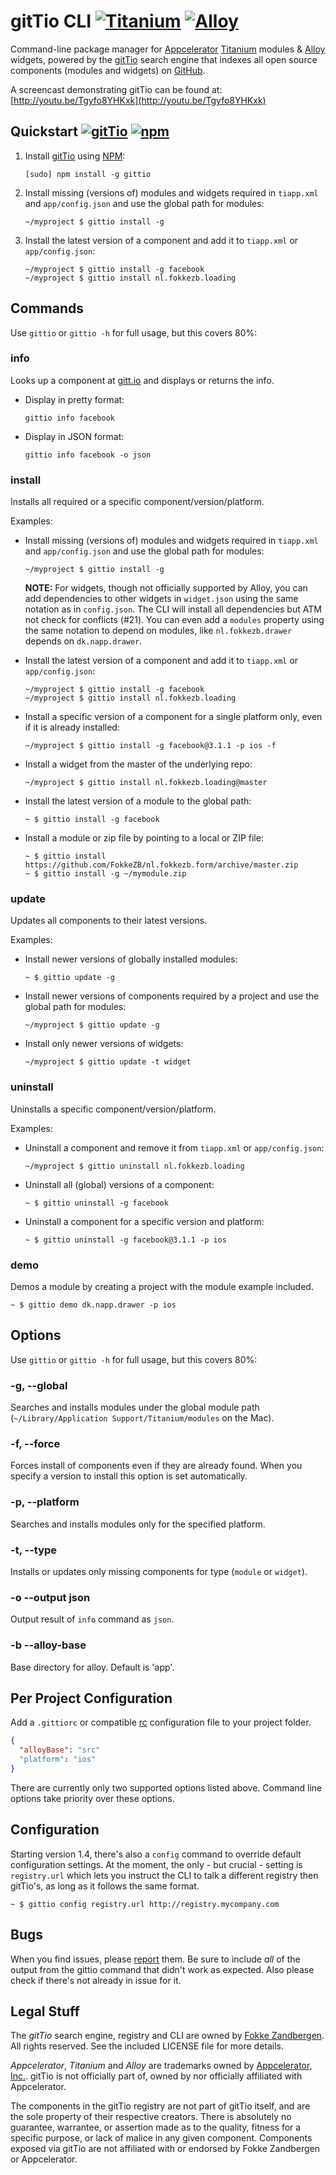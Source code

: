 # gitTio CLI [![Titanium](http://www-static.appcelerator.com/badges/titanium-git-badge-sq.png)](http://www.appcelerator.com/titanium/) [![Alloy](http://www-static.appcelerator.com/badges/alloy-git-badge-sq.png)](http://www.appcelerator.com/alloy/)

Command-line package manager for [Appcelerator](http://appcelerator.com) [Titanium](http://appcelerator.com/titanium) modules & [Alloy](http://appcelerator.com/alloy) widgets, powered by the [gitTio](http://gitt.io) search engine that indexes all open source components (modules and widgets) on [GitHub](http://github.com).

A screencast demonstrating gitTio can be found at: [http://youtu.be/Tgyfo8YHKxk](http://youtu.be/Tgyfo8YHKxk)

## Quickstart [![gitTio](http://gitt.io/badge.png)](http://gitt.io/cli) [![npm](http://img.shields.io/npm/v/gittio.png)](https://www.npmjs.org/package/gittio)

1. Install [gitTio](http://npmjs.org/package/gittio) using [NPM](http://npmjs.org):

    ```
    [sudo] npm install -g gittio
    ```

2. Install missing (versions of) modules and widgets required in `tiapp.xml` and `app/config.json` and use the global path for modules:

    ```
    ~/myproject $ gittio install -g
    ```
    
3. Install the latest version of a component and add it to `tiapp.xml` or `app/config.json`:

    ```
    ~/myproject $ gittio install -g facebook
    ~/myproject $ gittio install nl.fokkezb.loading
    ```
    
## Commands
Use `gittio` or `gittio -h` for full usage, but this covers 80%:

### info
Looks up a component at [gitt.io](http://gitt.io) and displays or returns the info.

* Display in pretty format:

    ```
    gittio info facebook
    ```

* Display in JSON format:

    ```
    gittio info facebook -o json
    ```

### install
Installs all required or a specific component/version/platform.

Examples:

* Install missing (versions of) modules and widgets required in `tiapp.xml` and `app/config.json` and use the global path for modules:

    ```
    ~/myproject $ gittio install -g
    ```
    
    **NOTE:** For widgets, though not officially supported by Alloy, you can add dependencies to other widgets in `widget.json` using the same notation as in `config.json`. The CLI will install all dependencies but ATM not check for conflicts (#21). You can even add a `modules` property using the same notation to depend on modules, like `nl.fokkezb.drawer` depends on `dk.napp.drawer`.
    
* Install the latest version of a component and add it to `tiapp.xml` or `app/config.json`:

    ```
    ~/myproject $ gittio install -g facebook
    ~/myproject $ gittio install nl.fokkezb.loading
    ```

* Install a specific version of a component for a single platform only, even if it is already installed:

    ```
    ~/myproject $ gittio install -g facebook@3.1.1 -p ios -f
    ```
    
* Install a widget from the master of the underlying repo:

    ```
    ~/myproject $ gittio install nl.fokkezb.loading@master
    ```
    
* Install the latest version of a module to the global path:

    ```
    ~ $ gittio install -g facebook
    ```
    
* Install a module or zip file by pointing to a local or ZIP file:

	```
	~ $ gittio install https://github.com/FokkeZB/nl.fokkezb.form/archive/master.zip
	~ $ gittio install -g ~/mymodule.zip
	```


### update
Updates all components to their latest versions.

Examples:

* Install newer versions of globally installed modules:

    ```
    ~ $ gittio update -g
    ```
    
* Install newer versions of components required by a project and use the global path for modules:

    ```
    ~/myproject $ gittio update -g
    ```
    
* Install only newer versions of widgets:

    ```
    ~/myproject $ gittio update -t widget
    ```

### uninstall
Uninstalls a specific component/version/platform.

Examples:

* Uninstall a component and remove it from `tiapp.xml` or `app/config.json`:

   ```
   ~/myproject $ gittio uninstall nl.fokkezb.loading
   ```

* Uninstall all (global) versions of a component:

    ```
    ~ $ gittio uninstall -g facebook
    ```
    
* Uninstall a component for a specific version and platform:

    ```
    ~ $ gittio uninstall -g facebook@3.1.1 -p ios
    ```
    
### demo
Demos a module by creating a project with the module example included.

	~ $ gittio demo dk.napp.drawer -p ios

## Options
Use `gittio` or `gittio -h` for full usage, but this covers 80%:

### -g, --global
Searches and installs modules under the global module path (`~/Library/Application Support/Titanium/modules` on the Mac).

### -f, --force
Forces install of components even if they are already found. When you specify a version to install this option is set automatically.

### -p, --platform <platform>
Searches and installs modules only for the specified platform.

### -t, --type <type>
Installs or updates only missing components for type (`module` or `widget`).

### -o --output json
Output result of `info` command as `json`.

### -b --alloy-base <dir>
Base directory for alloy. Default is 'app'.

## Per Project Configuration
Add a `.gittiorc` or compatible [rc](https://github.com/dominictarr/rc) configuration file to your project folder.

```json
{
  "alloyBase": "src"
  "platform": "ios"
}
```
There are currently only two supported options listed above. Command line options take priority over these options.

## Configuration
Starting version 1.4, there's also a `config` command to override default configuration settings. At the moment, the only - but crucial - setting is `registry.url` which lets you instruct the CLI to talk a different registry then gitTio's, as long as it follows the same format.
	
	~ $ gittio config registry.url http://registry.mycompany.com

## Bugs
When you find issues, please [report](https://github.com/FokkeZB/gittio/issues) them. Be sure to include *all* of the output from the gittio command that didn't work as expected. Also please check if there's not already in issue for it.

## Legal Stuff
The *gitTio* search engine, registry and CLI are owned by [Fokke Zandbergen](http://fokkezb.nl). All rights reserved. See the included LICENSE file for more details.

*Appcelerator*, *Titanium* and *Alloy* are trademarks owned by [Appcelerator, Inc.](http://appcelerator.com). gitTio is not officially part of, owned by nor officially affiliated with Appcelerator.

The components in the gitTio registry are not part of gitTio itself, and are the sole property of their respective creators. There is absolutely no guarantee, warrantee, or assertion made as to the quality, fitness for a specific purpose, or lack of malice in any given component. Components exposed via gitTio are not affiliated with or endorsed by Fokke Zandbergen or Appcelerator.
